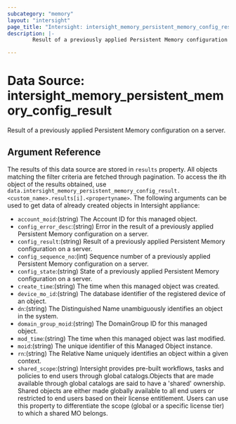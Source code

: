 ```yaml
---
subcategory: "memory"
layout: "intersight"
page_title: "Intersight: intersight_memory_persistent_memory_config_result"
description: |-
        Result of a previously applied Persistent Memory configuration on a server.

---
```


# Data Source: intersight_memory_persistent_memory_config_result
Result of a previously applied Persistent Memory configuration on a server.
## Argument Reference
The results of this data source are stored in `results` property.
All objects matching the filter criteria are fetched through pagination.
To access the ith object of the results obtained, use `data.intersight_memory_persistent_memory_config_result.<custom_name>.results[i].<propertyname>`.
The following arguments can be used to get data of already created objects in Intersight appliance:
* `account_moid`:(string) The Account ID for this managed object. 
* `config_error_desc`:(string) Error in the result of a previously applied Persistent Memory configuration on a server. 
* `config_result`:(string) Result of a previously applied Persistent Memory configuration on a server. 
* `config_sequence_no`:(int) Sequence number of a previously applied Persistent Memory configuration on a server. 
* `config_state`:(string) State of a previously applied Persistent Memory configuration on a server. 
* `create_time`:(string) The time when this managed object was created. 
* `device_mo_id`:(string) The database identifier of the registered device of an object. 
* `dn`:(string) The Distinguished Name unambiguously identifies an object in the system. 
* `domain_group_moid`:(string) The DomainGroup ID for this managed object. 
* `mod_time`:(string) The time when this managed object was last modified. 
* `moid`:(string) The unique identifier of this Managed Object instance. 
* `rn`:(string) The Relative Name uniquely identifies an object within a given context. 
* `shared_scope`:(string) Intersight provides pre-built workflows, tasks and policies to end users through global catalogs.Objects that are made available through global catalogs are said to have a 'shared' ownership. Shared objects are either made globally available to all end users or restricted to end users based on their license entitlement. Users can use this property to differentiate the scope (global or a specific license tier) to which a shared MO belongs. 
 
